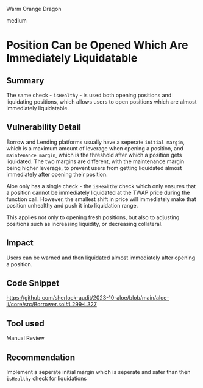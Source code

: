 Warm Orange Dragon

medium

# Position Can be Opened Which Are Immediately Liquidatable
## Summary

The same check - `isHealthy` - is used both opening positions and liquidating positions, which allows users to open positions which are almost immediately liquidatable.

## Vulnerability Detail

Borrow and Lending platforms usually have a seperate `initial margin`, which is a maximum amount of leverage when opening a position, and `maintenance margin`, which is the threshold after which a position gets liquidated. The two margins are different, with the maintenance margin being higher leverage, to prevent users from getting liquidated almost immediately after opening their position.

Aloe only has a single check - the `isHealthy` check which only ensures that a position cannot be immediately liquidated at the TWAP price during the function call. However, the smallest shift in price will immediately make that position unhealthy and push it into liquidation range.

This applies not only to opening fresh positions, but also to adjusting positions such as increasing liquidity, or decreasing collateral. 

## Impact

Users can be warned and then liquidated almost immediately after opening a position.

## Code Snippet

https://github.com/sherlock-audit/2023-10-aloe/blob/main/aloe-ii/core/src/Borrower.sol#L299-L327

## Tool used

Manual Review

## Recommendation

Implement a seperate initial margin which is seperate and safer than then `isHealthy` check for liquidations
